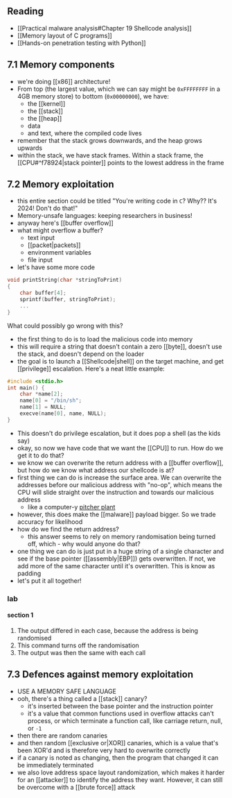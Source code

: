 ## Reading
- [[Practical malware analysis#Chapter 19 Shellcode analysis]]
- [[Memory layout of C programs]]
- [[Hands-on penetration testing with Python]]
## 7.1 Memory components
- we're doing [[x86]] architecture!
- From top (the largest value, which we can say might be `0xFFFFFFFF` in a 4GB memory store) to bottom (`0x00000000`), we have:
	- the [[kernel]]
	- the [[stack]]
	- the [[heap]]
	- data
	- and text, where the compiled code lives
- remember that the stack grows downwards, and the heap grows upwards
- within the stack, we have stack frames. Within a stack frame, the [[CPU#^f78924|stack pointer]] points to the lowest address in the frame
## 7.2 Memory exploitation
- this entire section could be titled "You're writing code in `C`? Why?? It's 2024! Don't do that!"
- Memory-unsafe languages: keeping researchers in business!
- anyway here's [[buffer overflow]]
- what might overflow a buffer?
	- text input
	- [[packet|packets]]
	- environment variables
	- file input
- let's have some more code
```C
void printString(char *stringToPrint)
{
	char buffer[4];
	sprintf(buffer, stringToPrint);
	...
}
```
What could possibly go wrong with this?

- the first thing to do is to load the malicious code into memory
- this will require a string that doesn't contain a zero [[byte]], doesn't use the stack, and doesn't depend on the loader
- the goal is to launch a [[Shellcode|shell]] on the target machine, and get [[privilege]] escalation. Here's a neat little example:
```C
#include <stdio.h>
int main() {
	char *name[2];
	name[0] = "/bin/sh";
	name[1] = NULL;
	execve(name[0], name, NULL);
}
```
- This doesn't do privilege escalation, but it does pop a shell (as the kids say)
- okay, so now we have code that we want the [[CPU]] to run. How do we get it to do that?
- we know we can overwrite the return address with a [[buffer overflow]], but how do we know what address our shellcode is at?
- first thing we can do is increase the surface area. We can overwrite the addresses before our malicious address with "no-op", which means the CPU will slide straight over the instruction and towards our malicious address
	- like a computer-y [pitcher plant](https://en.wikipedia.org/wiki/Pitcher_plant#Feeding_behavior)
- however, this does make the [[malware]] payload bigger. So we trade accuracy for likelihood
- how do we find the return address?
	- this answer seems to rely on memory randomisation being turned off, which - why would anyone do that?
- one thing we can do is just put in a huge string of a single character and see if the base pointer ([[assembly|EBP]]) gets overwritten. If not, we add more of the same character until it's overwritten. This is know as padding
- let's put it all together!
### lab
#### section 1
1. The output differed in each case, because the address is being randomised
2. This command turns off the randomisation
3. The output was then the same with each call

## 7.3 Defences against memory exploitation
- USE A MEMORY SAFE LANGUAGE
- ooh, there's a thing called a [[stack]] canary?
	- it's inserted between the base pointer and the instruction pointer
	- it's a value that common functions used in overflow attacks can't process, or which terminate a function call, like carriage return, null, or `-1`
- then there are random canaries
- and then random [[exclusive or|XOR]] canaries, which is a value that's been XOR'd and is therefore very hard to overwrite correctly
- if a canary is noted as changing, then the program that changed it can be immediately terminated
- we also love address space layout randomization, which makes it harder for an [[attacker]] to identify the address they want. However, it can still be overcome with a [[brute force]] attack